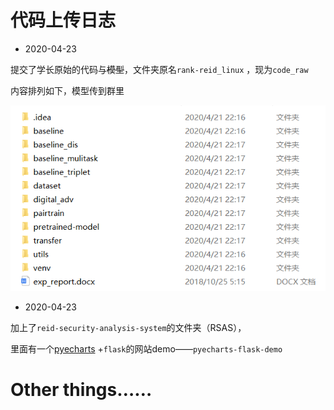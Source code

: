 # 代码上传日志

- 2020-04-23

提交了学长原始的代码与~~模型~~，文件夹原名`rank-reid_linux`  ，现为`code_raw` 

内容排列如下，模型传到群里

![image-20200421222306369](README/image-20200421222306369.png)



- 2020-04-23

加上了`reid-security-analysis-system`的文件夹（RSAS），

里面有一个[pyecharts](https://pyecharts.org/) +`flask`的网站demo——`pyecharts-flask-demo`



# Other things……


